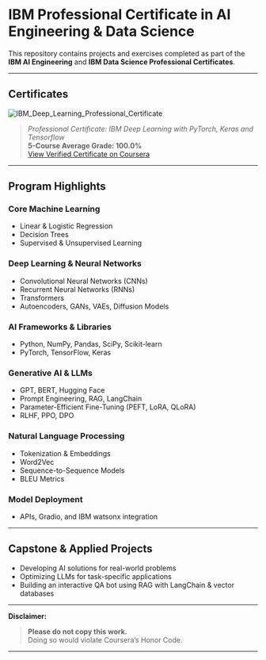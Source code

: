 # IBM Professional Certificate in AI Engineering & Data Science

This repository contains projects and exercises completed as part of the **IBM AI Engineering** and **IBM Data Science Professional Certificates**.  

---

## Certificates
![IBM_Deep_Learning_Professional_Certificate](https://github.com/user-attachments/assets/116ba72c-6f88-4af7-b09c-506e4b59f678)
> *Professional Certificate: IBM Deep Learning with PyTorch, Keras and Tensorflow*  
> **5-Course Average Grade: 100.0%**  
> [View Verified Certificate on Coursera](https://www.coursera.org/account/accomplishments/professional-cert/PI9XQI9QXTP6)
---

## Program Highlights

### Core Machine Learning  
- Linear & Logistic Regression  
- Decision Trees  
- Supervised & Unsupervised Learning  

### Deep Learning & Neural Networks  
- Convolutional Neural Networks (CNNs)  
- Recurrent Neural Networks (RNNs)  
- Transformers  
- Autoencoders, GANs, VAEs, Diffusion Models  

### AI Frameworks & Libraries  
- Python, NumPy, Pandas, SciPy, Scikit-learn  
- PyTorch, TensorFlow, Keras  

### Generative AI & LLMs  
- GPT, BERT, Hugging Face  
- Prompt Engineering, RAG, LangChain  
- Parameter-Efficient Fine-Tuning (PEFT, LoRA, QLoRA)  
- RLHF, PPO, DPO  

### Natural Language Processing  
- Tokenization & Embeddings  
- Word2Vec  
- Sequence-to-Sequence Models  
- BLEU Metrics  

### Model Deployment  
- APIs, Gradio, and IBM watsonx integration  

---

## Capstone & Applied Projects
- Developing AI solutions for real-world problems  
- Optimizing LLMs for task-specific applications  
- Building an interactive QA bot using RAG with LangChain & vector databases  

---

**Disclaimer:**

> **Please do not copy this work.**  
> Doing so would violate Coursera’s Honor Code.  

---
